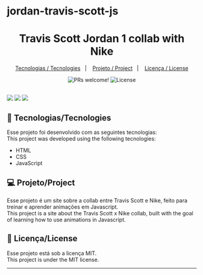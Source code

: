 # jordan-travis-scott-js
<h1 align="center">
Travis Scott Jordan 1 collab with Nike
</h1>

<p align="center">
  <a href="#-tecnologias">Tecnologias / Tecnologies</a>&nbsp;&nbsp;&nbsp;|&nbsp;&nbsp;&nbsp;
  <a href="#-projeto">Projeto / Project</a>&nbsp;&nbsp;&nbsp;|&nbsp;&nbsp;&nbsp;
  <a href="#memo-licença">Licença / License</a>
</p>

<p align="center">
 <img src="https://img.shields.io/static/v1?label=PRs&message=welcome&color=49AA26&labelColor=000000" alt="PRs welcome!" />

  <img alt="License" src="https://img.shields.io/static/v1?label=license&message=MIT&color=49AA26&labelColor=000000">
</p>

<br>

<img src="https://i.imgur.com/0AZsvWN.png"/>
<img src="https://i.imgur.com/0cmFOxr.png"/>
<img src="https://i.imgur.com/pXMoSYk.png"/>

## 🚀 Tecnologias/Tecnologies

Esse projeto foi desenvolvido com as seguintes tecnologias: </br>
This project was developed using the following tecnologies:

- HTML
- CSS
- JavaScript

## 💻 Projeto/Project

Esse projeto é um site sobre a collab entre Travis Scott e Nike, feito para treinar e aprender animações em Javascript. </br>
This project is a site about the Travis Scott x Nike collab, built with the goal of learning how to use animations in Javascript.

## :memo: Licença/License

Esse projeto está sob a licença MIT. </br>
This project is under the MIT license.

---
